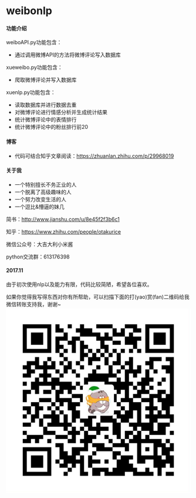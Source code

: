 # weibonlp
#### 功能介绍
weiboAPI.py功能包含：
- 通过调用微博API的方法将微博评论写入数据库

xueweibo.py功能包含：
- 爬取微博评论并写入数据库

xuenlp.py功能包含：
- 读取数据库并进行数据去重
- 对微博评论进行情感分析并生成统计结果
- 统计微博评论中的表情排行
- 统计微博评论中的粉丝排行前20

#### 博客
- 代码可结合知乎文章阅读：https://zhuanlan.zhihu.com/p/29968019

#### 关于我
- 一个特别擅长不务正业的人
- 一个脱离了高级趣味的人
- 一个努力改变生活的人
- 一个逗比&懵逼的妹几

简书：http://www.jianshu.com/u/8e45f2f3b6c1

知乎：https://www.zhihu.com/people/otakurice

微信公众号：大吉大利小米酱

python交流群：613176398

#### 2017.11
由于初次使用nlp以及能力有限，代码比较简陋，希望各位喜欢。

如果你觉得我写得东西对你有所帮助，可以扫描下面的打(yao)赏(fan)二维码给我微信转账支持我，谢谢~
![](assets/README-8304749f.JPG)
